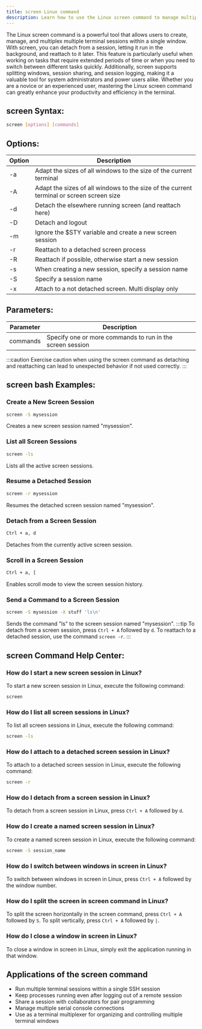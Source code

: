 ```yaml
---
title: screen Linux command
description: Learn how to use the Linux screen command to manage multiple terminal sessions efficiently.
---
```


The Linux screen command is a powerful tool that allows users to create, manage, and multiplex multiple terminal sessions within a single window. With screen, you can detach from a session, letting it run in the background, and reattach to it later. This feature is particularly useful when working on tasks that require extended periods of time or when you need to switch between different tasks quickly. Additionally, screen supports splitting windows, session sharing, and session logging, making it a valuable tool for system administrators and power users alike. Whether you are a novice or an experienced user, mastering the Linux screen command can greatly enhance your productivity and efficiency in the terminal.
## screen Syntax:
```bash
screen [options] [commands]
```
## Options:
| Option         | Description                           |
|----------------|---------------------------------------|
| -a             | Adapt the sizes of all windows to the size of the current terminal |
| -A             | Adapt the sizes of all windows to the size of the current terminal or screen screen size |
| -d             | Detach the elsewhere running screen (and reattach here) |
| -D             | Detach and logout        |
| -m             | Ignore the $STY variable and create a new screen session |
| -r             | Reattach to a detached screen process |
| -R             | Reattach if possible, otherwise start a new session |
| -s             | When creating a new session, specify a session name |
| -S             | Specify a session name              |
| -x             | Attach to a not detached screen. Multi display only                  |

## Parameters:
| Parameter      | Description                           |
|----------------|---------------------------------------|
| commands       | Specify one or more commands to run in the screen session | 

:::caution
Exercise caution when using the screen command as detaching and reattaching can lead to unexpected behavior if not used correctly.
:::
## screen bash Examples:
### Create a New Screen Session
```bash
screen -S mysession
```
Creates a new screen session named "mysession".

### List all Screen Sessions
```bash
screen -ls
```
Lists all the active screen sessions.

### Resume a Detached Session
```bash
screen -r mysession
```
Resumes the detached screen session named "mysession".

### Detach from a Screen Session
```bash
Ctrl + a, d
```
Detaches from the currently active screen session.

### Scroll in a Screen Session
```bash
Ctrl + a, [
```
Enables scroll mode to view the screen session history.

### Send a Command to a Screen Session
```bash
screen -S mysession -X stuff 'ls\n'
```
Sends the command "ls" to the screen session named "mysession".
:::tip
To detach from a screen session, press `Ctrl + A` followed by `d`. To reattach to a detached session, use the command `screen -r`.
:::
## screen Command Help Center:

### How do I start a new screen session in Linux?
To start a new screen session in Linux, execute the following command:
```bash
screen
```

### How do I list all screen sessions in Linux?
To list all screen sessions in Linux, execute the following command:
```bash
screen -ls
```

### How do I attach to a detached screen session in Linux?
To attach to a detached screen session in Linux, execute the following command:
```bash
screen -r
```

### How do I detach from a screen session in Linux?
To detach from a screen session in Linux, press `Ctrl + A` followed by `d`.

### How do I create a named screen session in Linux?
To create a named screen session in Linux, execute the following command:
```bash
screen -S session_name
```

### How do I switch between windows in screen in Linux?
To switch between windows in screen in Linux, press `Ctrl + A` followed by the window number.

### How do I split the screen in screen command in Linux?
To split the screen horizontally in the screen command, press `Ctrl + A` followed by `S`. To split vertically, press `Ctrl + A` followed by `|`.

### How do I close a window in screen in Linux?
To close a window in screen in Linux, simply exit the application running in that window.
## Applications of the screen command

- Run multiple terminal sessions within a single SSH session
- Keep processes running even after logging out of a remote session
- Share a session with collaborators for pair programming
- Manage multiple serial console connections
- Use as a terminal multiplexer for organizing and controlling multiple terminal windows